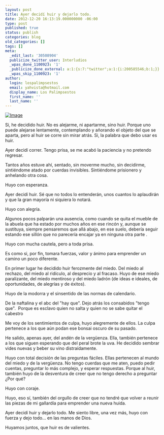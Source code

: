 ```yaml
---
layout: post
title: Ayer decidí huir y dejarlo todo.
date: 2012-12-20 16:13:19.000000000 -06:00
type: post
published: true
status: publish
categories: blog
old_categories: []
tags: []
meta:
  _edit_last: '30508904'
  publicize_twitter_user: Interludios
  _wpas_done_1100923: '1'
  _publicize_done_external: a:1:{s:7:"twitter";a:1:{i:200585546;b:1;}}
  _wpas_skip_1100923: '1'
author:
  login: lospalimpsestos
  email: yahvista@hotmail.com
  display_name: Los Palimpsestos
  first_name: ''
  last_name: ''
---
```

<p><a href="http://lospalimpsestos.files.wordpress.com/2012/12/huida1.jpg"><img class="size-full wp-image aligncenter" id="i-1082" alt="Image" src="{{ site.baseurl }}/assets/huida1.jpg" /></a></p>
<p>Si, he decidido huir. No es alejarme, ni apartarme, sino huir. Porque uno puede alejarse lentamente, contemplando y añorando el objeto del que se aparta, pero al huir se corre sin mirar atrás. Si, la palabra que debo usar es huir.</p>
<p>Ayer decidí correr. Tengo prisa, se me acabó la paciencia y no pretendo regresar.</p>
<p>Tantos años estuve ahí, sentado, sin moverme mucho, sin decidirme, sintiéndome atado por cuerdas invisibles. Sintiéndome prisionero y anhelando otra cosa.</p>
<p>Huyo con esperanza.</p>
<p>Ayer decidí huir. Sé que no todos lo entenderán, unos cuantos lo aplaudirán y que la gran mayoría ni siquiera lo notará.</p>
<p>Huyo con alegría.</p>
<p>Algunos pocos palparán una ausencia, como cuando se quita el mueble de la abuela que ha estado por muchos años en ese rincón y, aunque se sustituya, siempre pensaremos que allá abajo, en ese suelo, debería seguir estando ese sillón que no parecería encajar ya en ninguna otra parte .</p>
<p>Huyo con mucha cautela, pero a toda prisa.</p>
<p>Es como si, por fin, tomara fuerzas, valor y ánimo para emprender un camino un poco diferente.</p>
<p>En primer lugar he decidido huir ferozmente del miedo. Del miedo al rechazo, del miedo al ridículo, al desprecio y al fracaso. Huyo de ese miedo paralizante, del miedo mentiroso y del miedo ladrón (de ideas e ideales, de oportunidades, de alegrías y de éxitos).</p>
<p>Huyo de la modorra y el sinsentido de las normas de calendario.</p>
<p>De la naftalina y el abc del "hay que". Dejo atrás los consabidos "tengo que".  Porque es esclavo quien no salta y quien no se sabe quitar el cabestro</p>
<p>Me voy de los sentimientos de culpa, huyo alegremente de ellos. La culpa pertenece a los que aún podan ese bonsai oscuro de su pasado.</p>
<p>He salido, apenas ayer, del andén de la vergüenza. Ella, también pertenece a los que siguen esperando que del peral brote la uva. He decidido sembrar vides nuevas y beber su vino distraídamente.</p>
<p>Huyo con total decisión de las preguntas fáciles. Ellas pertenecen al mundo del miedo y de la vergüenza. No tengo cuerdas que me aten, puedo pedir cuentas, preguntar lo más complejo, y esperar respuestas. Porque al huir, también huyo de la desventura de creer que no tengo derecho a preguntar ¿Por qué?</p>
<p>Huyo con coraje.</p>
<p>Huyo, eso sí, también del orgullo de creer que no tendré que volver a reunir las piezas de mi gallardía para emprender una nueva huida.</p>
<p>Ayer decidí huir y dejarlo todo. Me siento libre, una vez más, huyo con fuerza y dejo todo... en las manos de Dios.</p>
<p>Huyamos juntos, que huir es de valientes.</p>
